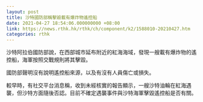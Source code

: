 ```yaml
---
layout: post
title: 沙特國防部稱擊毀載有爆炸物遙控船
date: 2021-04-27 18:54:06.000000000 +08:00
link: https://news.rthk.hk/rthk/ch/component/k2/1588010-20210427.htm
categories: rthk
---
```


沙特阿拉伯國防部說，在西部城市延布附近的紅海海域，發現一艘載有爆炸物的遙控船，海軍按照交戰規則將其擊毀。

國防部聲明沒有說明遙控船來源，以及有沒有人員傷亡或損失。

較早時，有社交平台消息稱，收到未經核實的報告顯示，一艘沙特油輪在紅海遇襲，但沙特方面隨後否認。目前不確定遇襲事件與沙特海軍擊毀遙控船是否有關。
